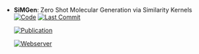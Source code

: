 



- **SiMGen**: Zero Shot Molecular Generation via Similarity Kernels  
    [![Code](https://img.shields.io/github/stars/rokasel/simgen?style=for-the-badge&logo=github)](https://github.com/rokasel/simgen) 
    [![Last Commit](https://img.shields.io/github/last-commit/rokasel/simgen?style=for-the-badge&logo=github)](https://github.com/rokasel/simgen) 

    [![Publication](https://img.shields.io/badge/Publication-Citations:0-blue?style=for-the-badge&logo=bookstack)](https://doi.org/10.48550/arXiv.2402.08708) 

    [![Webserver](https://img.shields.io/badge/Webserver-online-brightgreen?style=for-the-badge&logo=cachet&logoColor=65FF8F)](https://zndraw.icp.uni-stuttgart.de/) 

